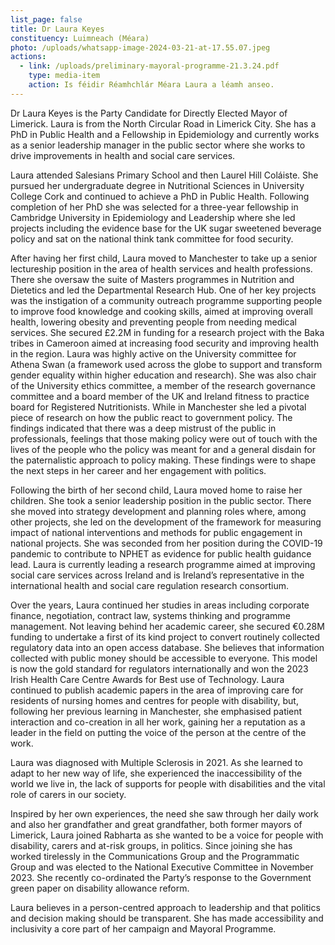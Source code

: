 ```yaml
---
list_page: false
title: Dr Laura Keyes
constituency: Luimneach (Méara)
photo: /uploads/whatsapp-image-2024-03-21-at-17.55.07.jpeg
actions:
  - link: /uploads/preliminary-mayoral-programme-21.3.24.pdf
    type: media-item
    action: Is féidir Réamhchlár Méara Laura a léamh anseo.
---
```

Dr Laura Keyes is the Party Candidate for Directly Elected Mayor of Limerick. Laura is from the North Circular Road in Limerick City. She has a PhD in Public Health and a Fellowship in Epidemiology and currently works as a senior leadership manager in the public sector where she works to drive improvements in health and social care services.

Laura attended Salesians Primary School and then Laurel Hill Coláiste. She pursued her undergraduate degree in Nutritional Sciences in University College Cork and continued to achieve a PhD in Public Health. Following completion of her PhD she was selected for a three-year fellowship in Cambridge University in Epidemiology and Leadership where she led projects including the evidence base for the UK sugar sweetened beverage policy and sat on the national think tank committee for food security.

After having her first child, Laura moved to Manchester to take up a senior lectureship position in the area of health services and health professions. There she oversaw the suite of Masters programmes in Nutrition and Dietetics and led the Departmental Research Hub. One of her key projects was the instigation of a community outreach programme supporting people to improve food knowledge and cooking skills, aimed at improving overall health, lowering obesity and preventing people from needing medical services. She secured £2.2M in funding for a research project with the Baka tribes in Cameroon aimed at increasing food security and improving health in the region. Laura was highly active on the University committee for Athena Swan (a framework used across the globe to support and transform gender equality within higher education and research). She was also chair of the University ethics committee, a member of the research governance committee and a board member of the UK and Ireland fitness to practice board for Registered Nutritionists. While in Manchester she led a pivotal piece of research on how the public react to government policy. The findings indicated that there was a deep mistrust of the public in professionals, feelings that those making policy were out of touch with the lives of the people who the policy was meant for and a general disdain for the paternalistic approach to policy making. These findings were to shape the next steps in her career and her engagement with politics.

Following the birth of her second child, Laura moved home to raise her children. She took a senior leadership position in the public sector. There she moved into strategy development and planning roles where, among other projects, she led on the development of the framework for measuring impact of national interventions and methods for public engagement in national projects. She was seconded from her position during the COVID-19 pandemic to contribute to NPHET as evidence for public health guidance lead. Laura is currently leading a research programme aimed at improving social care services across Ireland and is Ireland’s representative in the international health and social care regulation research consortium.

Over the years, Laura continued her studies in areas including corporate finance, negotiation, contract law, systems thinking and programme management. Not leaving behind her academic career, she secured €0.28M funding to undertake a first of its kind project to convert routinely collected regulatory data into an open access database. She believes that information collected with public money should be accessible to everyone. This model is now the gold standard for regulators internationally and won the 2023 Irish Health Care Centre Awards for Best use of Technology. Laura continued to publish academic papers in the area of improving care for residents of nursing homes and centres for people with disability, but, following her previous learning in Manchester, she emphasised patient interaction and co-creation in all her work, gaining her a reputation as a leader in the field on putting the voice of the person at the centre of the work.

Laura was diagnosed with Multiple Sclerosis in 2021. As she learned to adapt to her new way of life, she experienced the inaccessibility of the world we live in, the lack of supports for people with disabilities and the vital role of carers in our society. 

Inspired by her own experiences, the need she saw through her daily work and also her grandfather and great grandfather, both former mayors of Limerick, Laura joined Rabharta as she wanted to be a voice for people with disability, carers and at-risk groups, in politics. Since joining she has worked tirelessly in the Communications Group and the Programmatic Group and was elected to the National Executive Committee in November 2023. She recently co-ordinated the Party’s response to the Government green paper on disability allowance reform.

Laura believes in a person-centred approach to leadership and that politics and decision making should be transparent. She has made accessibility and inclusivity a core part of her campaign and Mayoral Programme.